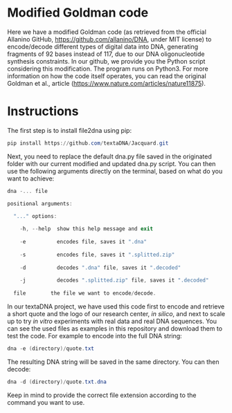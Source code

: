 # Modified Goldman code
Here we have a modified Goldman code (as retrieved from the official Allanino GitHub, https://github.com/allanino/DNA, under MIT license) to encode/decode different types of digital data into DNA, generating fragments of 92 bases instead of 117, due to our DNA oligonucleotide synthesis constraints. 
In our github, we provide you the Python script considering this modification. The program runs on Python3. 
For more information on how the code itself operates, you can read the original Goldman et al., article (https://www.nature.com/articles/nature11875). 

# Instructions
The first step is to install file2dna using pip:

```powershell
pip install https://github.com/textaDNA/Jacquard.git
```

Next, you need to replace the default dna.py file saved in the originated folder with our current modified and updated dna.py script. You can then use the following arguments directly on the terminal, based on what do you want to achieve:

```powershell
dna -... file

positional arguments:

  "..." options:
  
    -h, --help  show this help message and exit
    
    -e          encodes file, saves it ".dna"
    
    -s          encodes file, saves it ".splitted.zip"
    
    -d          decodes ".dna" file, saves it ".decoded"
    
    -j          decodes ".splitted.zip" file, saves it ".decoded"
  
  file        the file we want to encode/decode. 

```
In our textaDNA project, we have used this code first to encode and retrieve a short quote and the logo of our research center, <i>in silico</i>, and next to scale up to try <i>in vitro</i> experiments with real data and real DNA sequences. You can see the used files as examples in this repository and download them to test the code. For example to encode into the full DNA string: 

```powershell
dna -e (directory)/quote.txt
```
The resulting DNA string will be saved in the same directory. You can then decode:

```powershell
dna -d (directory)/quote.txt.dna
```
Keep in mind to provide the correct file extension according to the command you want to use. 


  
